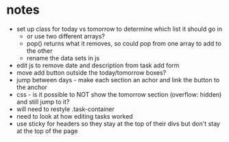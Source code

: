 # notes

* set up class for today vs tomorrow to determine which list it should go in
    * or use two different arrays?
    * pop() returns what it removes, so could pop from one array to add to the other
    * rename the data sets in js
* edit js to remove date and description from task add form
* move add button outside the today/tomorrow boxes?
* jump between days - make each section an achor and link the button to the anchor
* css - is it possible to NOT show the tomorrow section (overflow: hidden) and still jump to it?
* will need to restyle .task-container
* need to look at how editing tasks worked
* use sticky for headers so they stay at the top of their divs but don't stay at the top of the page